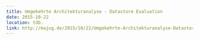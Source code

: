 ```yaml
---
title: Umgekehrte Architekturanalyse - Datastore Evaluation
date: 2015-10-22
location: tdb.
link: http://majug.de/2015/10/22/Umgekehrte-Architekturanalyse-Datastore-Evaluation/
---
```

